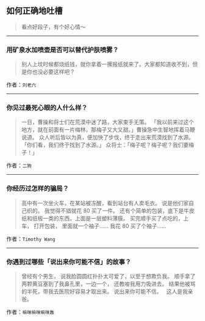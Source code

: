 ## 如何正确地吐槽

> 看点好段子，有个好心情～


 
---

### 用矿泉水加喷壶是否可以替代护肤喷雾？

> 别人上坟时候都烧纸钱，就你拿着一摞报纸就来了。大家都知道收不到，但是你也没必要这样吧？


作者：`刘老六`

---

### 你见过最死心眼的人什么样？

> 一日，曹操和将士们在荒漠中迷了路，大家束手无策。
> 「我以前来过这个地方，就在前面有一片梅林，那梅子又大又甜。」曹操急中生智地挥着马鞭说道。
> 众人听后皆以为真，便加快了步伐，终于走出来荒漠找到了水源。
> 「你们看，我们终于找到了水源。」
> 众将士：「梅子呢？梅子呢？我们要梅子！」


作者：`二狗`

---

### 你经历过怎样的骗局？

> 高中有一次坐火车，在某站被冻醒，看到站台有人卖毛衣。
> 说是他们家自己织的。
> 我觉得不错就花 80 买了一件。
> 还有个简单的包装，底下是牛皮纸和纸板一类的东西，上面是一层塑料薄膜。
> 买完顺手买了点吃的，上车，
> 打开包装，
> 里面就一个袖子……
> 我花 80 买了个袖子……


作者：`Timothy Wang`

---

### 你遇到过哪些「说出来你可能不信」的故事？

> 曾经有个男生，
> 说我脸圆圆红扑扑太可爱了，以至于想欺负我。
> 顺手拿了两颗黄豆塞到了我鼻孔里，一边一个，
> 还教唆我用力吸进去。
> 结果他被骂的半死，带我去医院好容易才取出来。
> 说出来你可能不信。
>  
> 这人是我亲爸。


作者：`嘛咪嘛咪嘛咪轰`